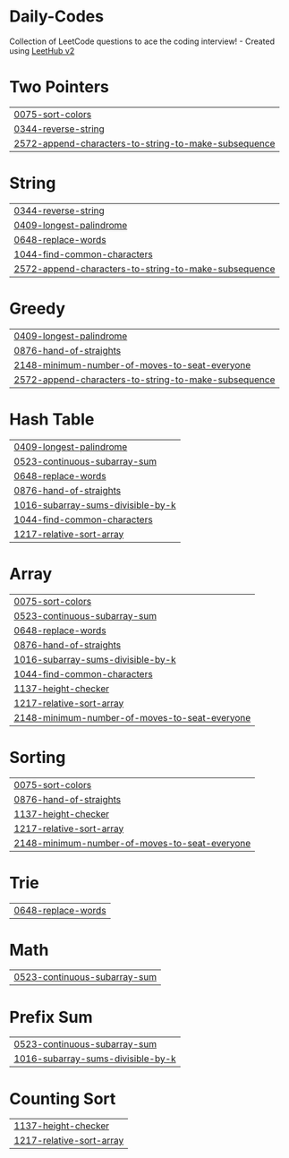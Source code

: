 # Daily-Codes
Collection of LeetCode questions to ace the coding interview! - Created using [LeetHub v2](https://github.com/arunbhardwaj/LeetHub-2.0)


# Two Pointers
|  |
| ------- |
| [0075-sort-colors](https://github.com/Nilesh-0203/Daily-Codes/tree/master/0075-sort-colors) |
| [0344-reverse-string](https://github.com/Nilesh-0203/Daily-Codes/tree/master/0344-reverse-string) |
| [2572-append-characters-to-string-to-make-subsequence](https://github.com/Nilesh-0203/Daily-Codes/tree/master/2572-append-characters-to-string-to-make-subsequence) |
# String
|  |
| ------- |
| [0344-reverse-string](https://github.com/Nilesh-0203/Daily-Codes/tree/master/0344-reverse-string) |
| [0409-longest-palindrome](https://github.com/Nilesh-0203/Daily-Codes/tree/master/0409-longest-palindrome) |
| [0648-replace-words](https://github.com/Nilesh-0203/Daily-Codes/tree/master/0648-replace-words) |
| [1044-find-common-characters](https://github.com/Nilesh-0203/Daily-Codes/tree/master/1044-find-common-characters) |
| [2572-append-characters-to-string-to-make-subsequence](https://github.com/Nilesh-0203/Daily-Codes/tree/master/2572-append-characters-to-string-to-make-subsequence) |
# Greedy
|  |
| ------- |
| [0409-longest-palindrome](https://github.com/Nilesh-0203/Daily-Codes/tree/master/0409-longest-palindrome) |
| [0876-hand-of-straights](https://github.com/Nilesh-0203/Daily-Codes/tree/master/0876-hand-of-straights) |
| [2148-minimum-number-of-moves-to-seat-everyone](https://github.com/Nilesh-0203/Daily-Codes/tree/master/2148-minimum-number-of-moves-to-seat-everyone) |
| [2572-append-characters-to-string-to-make-subsequence](https://github.com/Nilesh-0203/Daily-Codes/tree/master/2572-append-characters-to-string-to-make-subsequence) |
# Hash Table
|  |
| ------- |
| [0409-longest-palindrome](https://github.com/Nilesh-0203/Daily-Codes/tree/master/0409-longest-palindrome) |
| [0523-continuous-subarray-sum](https://github.com/Nilesh-0203/Daily-Codes/tree/master/0523-continuous-subarray-sum) |
| [0648-replace-words](https://github.com/Nilesh-0203/Daily-Codes/tree/master/0648-replace-words) |
| [0876-hand-of-straights](https://github.com/Nilesh-0203/Daily-Codes/tree/master/0876-hand-of-straights) |
| [1016-subarray-sums-divisible-by-k](https://github.com/Nilesh-0203/Daily-Codes/tree/master/1016-subarray-sums-divisible-by-k) |
| [1044-find-common-characters](https://github.com/Nilesh-0203/Daily-Codes/tree/master/1044-find-common-characters) |
| [1217-relative-sort-array](https://github.com/Nilesh-0203/Daily-Codes/tree/master/1217-relative-sort-array) |
# Array
|  |
| ------- |
| [0075-sort-colors](https://github.com/Nilesh-0203/Daily-Codes/tree/master/0075-sort-colors) |
| [0523-continuous-subarray-sum](https://github.com/Nilesh-0203/Daily-Codes/tree/master/0523-continuous-subarray-sum) |
| [0648-replace-words](https://github.com/Nilesh-0203/Daily-Codes/tree/master/0648-replace-words) |
| [0876-hand-of-straights](https://github.com/Nilesh-0203/Daily-Codes/tree/master/0876-hand-of-straights) |
| [1016-subarray-sums-divisible-by-k](https://github.com/Nilesh-0203/Daily-Codes/tree/master/1016-subarray-sums-divisible-by-k) |
| [1044-find-common-characters](https://github.com/Nilesh-0203/Daily-Codes/tree/master/1044-find-common-characters) |
| [1137-height-checker](https://github.com/Nilesh-0203/Daily-Codes/tree/master/1137-height-checker) |
| [1217-relative-sort-array](https://github.com/Nilesh-0203/Daily-Codes/tree/master/1217-relative-sort-array) |
| [2148-minimum-number-of-moves-to-seat-everyone](https://github.com/Nilesh-0203/Daily-Codes/tree/master/2148-minimum-number-of-moves-to-seat-everyone) |
# Sorting
|  |
| ------- |
| [0075-sort-colors](https://github.com/Nilesh-0203/Daily-Codes/tree/master/0075-sort-colors) |
| [0876-hand-of-straights](https://github.com/Nilesh-0203/Daily-Codes/tree/master/0876-hand-of-straights) |
| [1137-height-checker](https://github.com/Nilesh-0203/Daily-Codes/tree/master/1137-height-checker) |
| [1217-relative-sort-array](https://github.com/Nilesh-0203/Daily-Codes/tree/master/1217-relative-sort-array) |
| [2148-minimum-number-of-moves-to-seat-everyone](https://github.com/Nilesh-0203/Daily-Codes/tree/master/2148-minimum-number-of-moves-to-seat-everyone) |
# Trie
|  |
| ------- |
| [0648-replace-words](https://github.com/Nilesh-0203/Daily-Codes/tree/master/0648-replace-words) |
# Math
|  |
| ------- |
| [0523-continuous-subarray-sum](https://github.com/Nilesh-0203/Daily-Codes/tree/master/0523-continuous-subarray-sum) |
# Prefix Sum
|  |
| ------- |
| [0523-continuous-subarray-sum](https://github.com/Nilesh-0203/Daily-Codes/tree/master/0523-continuous-subarray-sum) |
| [1016-subarray-sums-divisible-by-k](https://github.com/Nilesh-0203/Daily-Codes/tree/master/1016-subarray-sums-divisible-by-k) |
# Counting Sort
|  |
| ------- |
| [1137-height-checker](https://github.com/Nilesh-0203/Daily-Codes/tree/master/1137-height-checker) |
| [1217-relative-sort-array](https://github.com/Nilesh-0203/Daily-Codes/tree/master/1217-relative-sort-array) |